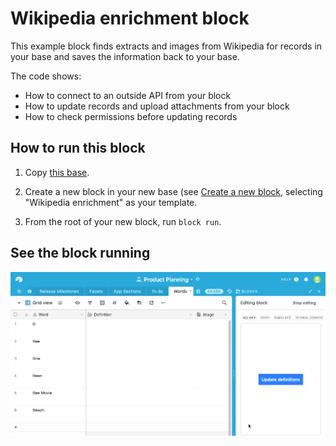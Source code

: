 # Wikipedia enrichment block

This example block finds extracts and images from Wikipedia for records in your base and saves the
information back to your base.

The code shows:

-   How to connect to an outside API from your block
-   How to update records and upload attachments from your block
-   How to check permissions before updating records

## How to run this block

1. Copy [this base](https://airtable.com/shrIho8SB7RhrlUQL).

2. Create a new block in your new base (see
   [Create a new block](https://airtable.com/developers/blocks/guides/hello-world-tutorial#create-a-new-block),
   selecting "Wikipedia enrichment" as your template.

3. From the root of your new block, run `block run`.

## See the block running

![Block updating the base with content from wikipedia](./media/block.gif)
